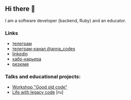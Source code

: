 ## Hi there 👋

I am a software developer (backend, Ruby) and an educator.

### Links

- [телеграм](https://t.me/lightalloy)
- [телеграм-канал @anna_codes](https://t.me/anna_codes)
- [linkedin](https://www.linkedin.com/in/lightalloy/)
- [хабр-карьера](https://career.habr.com/lightalloy)
- [резюме](https://litealloy.ru/cv/cv.pdf)

### Talks and educational projects:

- [Workshop "Good old code"](https://thinknetica.com/pro/workshop_good_old_code)
- [Life with legacy code](https://www.youtube.com/watch?v=lOUXKishf_o) [ru]
